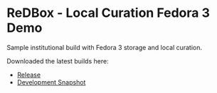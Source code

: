ReDBox - Local Curation Fedora 3 Demo
======================

Sample institutional build with Fedora 3 storage and local curation.

Downloaded the latest builds here:

* [Release](http://dev.redboxresearchdata.com.au/nexus/service/local/artifact/maven/redirect?r=releases&g=com.googlecode.redbox-mint&a=redbox-local-curation-fedora3-demo&v=LATEST&c=build&e=tar.gz)
* [Development Snapshot](http://dev.redboxresearchdata.com.au/nexus/service/local/artifact/maven/redirect?r=snapshots&g=com.googlecode.redbox-mint&a=redbox-local-curation-fedora3-demo&v=LATEST&c=build&e=tar.gz)